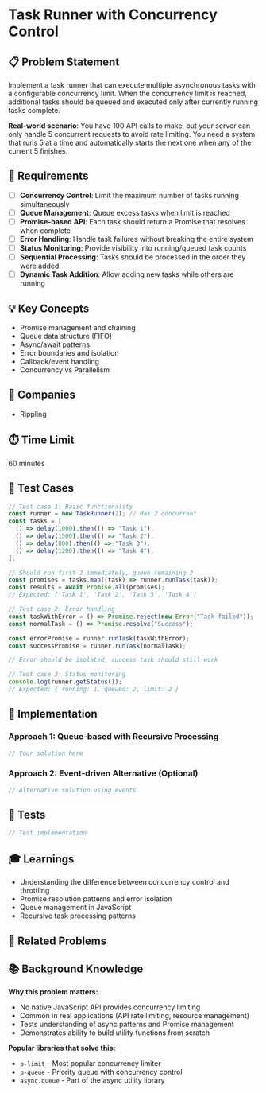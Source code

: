 # Task Runner with Concurrency Control

## 📋 Problem Statement

Implement a task runner that can execute multiple asynchronous tasks with a configurable concurrency limit. When the concurrency limit is reached, additional tasks should be queued and executed only after currently running tasks complete.

**Real-world scenario**: You have 100 API calls to make, but your server can only handle 5 concurrent requests to avoid rate limiting. You need a system that runs 5 at a time and automatically starts the next one when any of the current 5 finishes.

## 🎯 Requirements

- [ ] **Concurrency Control**: Limit the maximum number of tasks running simultaneously
- [ ] **Queue Management**: Queue excess tasks when limit is reached
- [ ] **Promise-based API**: Each task should return a Promise that resolves when complete
- [ ] **Error Handling**: Handle task failures without breaking the entire system
- [ ] **Status Monitoring**: Provide visibility into running/queued task counts
- [ ] **Sequential Processing**: Tasks should be processed in the order they were added
- [ ] **Dynamic Task Addition**: Allow adding new tasks while others are running

## 💡 Key Concepts

- Promise management and chaining
- Queue data structure (FIFO)
- Async/await patterns
- Error boundaries and isolation
- Callback/event handling
- Concurrency vs Parallelism

## 🏢 Companies

- Rippling

## ⏱️ Time Limit

60 minutes

## 🧪 Test Cases

```javascript
// Test case 1: Basic functionality
const runner = new TaskRunner(2); // Max 2 concurrent
const tasks = [
  () => delay(1000).then(() => "Task 1"),
  () => delay(1500).then(() => "Task 2"),
  () => delay(800).then(() => "Task 3"),
  () => delay(1200).then(() => "Task 4"),
];

// Should run first 2 immediately, queue remaining 2
const promises = tasks.map((task) => runner.runTask(task));
const results = await Promise.all(promises);
// Expected: ['Task 1', 'Task 2', 'Task 3', 'Task 4']

// Test case 2: Error handling
const taskWithError = () => Promise.reject(new Error("Task failed"));
const normalTask = () => Promise.resolve("Success");

const errorPromise = runner.runTask(taskWithError);
const successPromise = runner.runTask(normalTask);

// Error should be isolated, success task should still work

// Test case 3: Status monitoring
console.log(runner.getStatus());
// Expected: { running: 1, queued: 2, limit: 2 }
```

## 🚀 Implementation

### Approach 1: Queue-based with Recursive Processing

```javascript
// Your solution here
```

### Approach 2: Event-driven Alternative (Optional)

```javascript
// Alternative solution using events
```

## 🧪 Tests

```javascript
// Test implementation
```

## 🎓 Learnings

- Understanding the difference between concurrency control and throttling
- Promise resolution patterns and error isolation
- Queue management in JavaScript
- Recursive task processing patterns

## 🔗 Related Problems

<!-- - [Debounce/Throttle Functions](../../utilities/debounce-throttle/)
- [Promise.all() with Retry Logic](../promise-retry/)
- [Rate Limiter Implementation](../../system-design/rate-limiter/) -->

## 📚 Background Knowledge

**Why this problem matters:**

- No native JavaScript API provides concurrency limiting
- Common in real applications (API rate limiting, resource management)
- Tests understanding of async patterns and Promise management
- Demonstrates ability to build utility functions from scratch

**Popular libraries that solve this:**

- `p-limit` - Most popular concurrency limiter
- `p-queue` - Priority queue with concurrency control
- `async.queue` - Part of the async utility library
